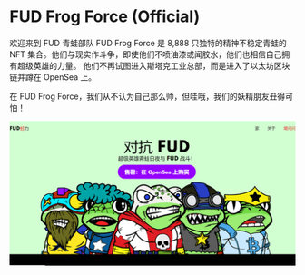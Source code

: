 # FUD Frog Force (Official)

欢迎来到 FUD 青蛙部队
FUD Frog Force 是 8,888 只独特的精神不稳定青蛙的 NFT 集合。他们与现实作斗争，即使他们不喷油漆或闻胶水，他们也相信自己拥有超级英雄的力量。
他们不再试图进入斯塔克工业总部，而是进入了以太坊区块链并蹲在 OpenSea 上。

在 FUD Frog Force，我们从不认为自己那么帅，但哇哦，我们的妖精朋友丑得可怕！

![nft](01.png)
